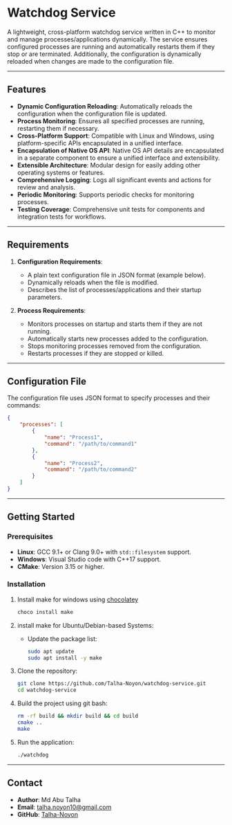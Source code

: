 # Watchdog Service

A lightweight, cross-platform watchdog service written in C++ to monitor and manage processes/applications dynamically. The service ensures configured processes are running and automatically restarts them if they stop or are terminated. Additionally, the configuration is dynamically reloaded when changes are made to the configuration file.

---

## Features

- **Dynamic Configuration Reloading**: Automatically reloads the configuration when the configuration file is updated.
- **Process Monitoring**: Ensures all specified processes are running, restarting them if necessary.
- **Cross-Platform Support**: Compatible with Linux and Windows, using platform-specific APIs encapsulated in a unified interface.
- **Encapsulation of Native OS API**: Native OS API details are encapsulated in a separate component to ensure a unified interface and extensibility.
- **Extensible Architecture**: Modular design for easily adding other operating systems or features.
- **Comprehensive Logging**: Logs all significant events and actions for review and analysis.
- **Periodic Monitoring**: Supports periodic checks for monitoring processes.
- **Testing Coverage**: Comprehensive unit tests for components and integration tests for workflows.
---

## Requirements

1. **Configuration Requirements**:
   - A plain text configuration file in JSON format (example below).
   - Dynamically reloads when the file is modified.
   - Describes the list of processes/applications and their startup parameters.

2. **Process Requirements**:
   - Monitors processes on startup and starts them if they are not running.
   - Automatically starts new processes added to the configuration.
   - Stops monitoring processes removed from the configuration.
   - Restarts processes if they are stopped or killed.

---

## Configuration File

The configuration file uses JSON format to specify processes and their commands:

```json
{
    "processes": [
        {
            "name": "Process1",
            "command": "/path/to/command1"
        },
        {
            "name": "Process2",
            "command": "/path/to/command2"
        }
    ]
}
```
---

## Getting Started

### Prerequisites

- **Linux**: GCC 9.1+ or Clang 9.0+ with `std::filesystem` support.
- **Windows**: Visual Studio code with C++17 support.
- **CMake**: Version 3.15 or higher.

### Installation
1. Install make for windows
   using [chocolatey](https://docs.chocolatey.org/en-us/choco/setup/#install-with-powershellexe)
   ```bash
   choco install make
   ```
2. install make for Ubuntu/Debian-based Systems:
   - Update the package list:
     ```bash
     sudo apt update
     sudo apt install -y make


3. Clone the repository:
    ```bash
    git clone https://github.com/Talha-Noyon/watchdog-service.git
    cd watchdog-service
    ```

4. Build the project using git bash:
    ```bash
    rm -rf build && mkdir build && cd build
    cmake ..
    make
    ```

5. Run the application:
    ```bash
    ./watchdog
    ```

---

## Contact

- **Author**: Md Abu Talha 
- **Email**: talha.noyon10@gmail.com  
- **GitHub**: [Talha-Noyon](https://github.com/Talha-Noyon)
